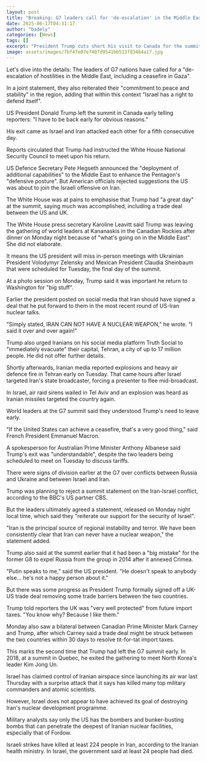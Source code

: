 ```yaml
---
layout: post
title: "Breaking: G7 leaders call for 'de-escalation' in the Middle East"
date: 2025-06-17T04:31:17
author: "badely"
categories: [News]
tags: []
excerpt: "President Trump cuts short his visit to Canada for the summit due to escalating tensions in the region."
image: assets/images/7bf47e07e7407d9541bb513f83464a17.jpg
---
```


Let's dive into the details: The leaders of G7 nations have called for a "de-escalation of hostilities in the Middle East, including a ceasefire in Gaza".  

In a joint statement, they also reiterated their "commitment to peace and stability" in the region, adding that within this context "Israel has a right to defend itself".

US President Donald Trump left the summit in Canada early telling reporters: "I have to be back early for obvious reasons."

His exit came as Israel and Iran attacked each other for a fifth consecutive day. 

Reports circulated that Trump had instructed the White House National Security Council to meet upon his return. 

US Defence Secretary Pete Hegseth announced the "deployment of additional capabilities" to the Middle East to enhance the Pentagon's "defensive posture". But American officials rejected suggestions the US was about to join the Israeli offensive on Iran. 

The White House was at pains to emphasise that Trump had "a great day" at the summit, saying much was accomplished, including a trade deal between the US and UK.

The White House press secretary Karoline Leavitt said Trump was leaving the gathering of world leaders at Kananaskis in the Canadian Rockies after dinner on Monday night because of "what's going on in the Middle East". She did not elaborate.

It means the US president will miss in-person meetings with Ukrainian President Volodymyr Zelensky and Mexican President Claudia Sheinbaum that were scheduled for Tuesday, the final day of the summit.

At a photo session on Monday, Trump said it was important he return to Washington for "big stuff". 

Earlier the president posted on social media that Iran should have signed a deal that he put forward to them in the most recent round of US-Iran nuclear talks.

"Simply stated, IRAN CAN NOT HAVE A NUCLEAR WEAPON," he wrote. "I said it over and over again!"

Trump also urged Iranians on his social media platform Truth Social to "immediately evacuate" their capital, Tehran, a city of up to 17 million people. He did not offer further details.

Shortly afterwards, Iranian media reported explosions and heavy air defence fire in Tehran early on Tuesday. That came hours after Israel targeted Iran's state broadcaster, forcing a presenter to flee mid-broadcast.

In Israel, air raid sirens wailed in Tel Aviv and an explosion was heard as Iranian missiles targeted the country again.

World leaders at the G7 summit said they understood Trump's need to leave early.

"If the United States can achieve a ceasefire, that's a very good thing," said French President Emmanuel Macron.

A spokesperson for Australian Prime Minister Anthony Albanese said Trump's exit was "understandable", despite the two leaders being scheduled to meet on Tuesday to discuss tariffs.

There were signs of division earlier at the G7 over conflicts between Russia and Ukraine and between Israel and Iran.

Trump was planning to reject a summit statement on the Iran-Israel conflict, according to the BBC's US partner CBS.

But the leaders ultimately agreed a statement, released on Monday night local time, which said they "reiterate our support for the security of Israel".

"Iran is the principal source of regional instability and terror. We have been consistently clear that Iran can never have a nuclear weapon," the statement added.

Trump also said at the summit earlier that it had been a "big mistake" for the former G8 to expel Russia from the group in 2014 after it annexed Crimea.

"Putin speaks to me," said the US president. "He doesn't speak to anybody else... he's not a happy person about it."

But there was some progress as President Trump formally signed off a UK-US trade deal removing some trade barriers between the two countries.

Trump told reporters the UK was "very well protected" from future import taxes. "You know why? Because I like them."

Monday also saw a bilateral between Canadian Prime Minister Mark Carney and Trump, after which Carney said a trade deal might be struck between the two countries within 30 days to resolve tit-for-tat import taxes.

This marks the second time that Trump had left the G7 summit early. In 2018, at a summit in Quebec, he exited the gathering to meet North Korea's leader Kim Jong Un.

Israel has claimed control of Iranian airspace since launching its air war last Thursday with a surprise attack that it says has killed many top military commanders and atomic scientists.

However, Israel does not appear to have achieved its goal of destroying Iran's nuclear development programme.

Military analysts say only the US has the bombers and bunker-busting bombs that can penetrate the deepest of Iranian nuclear facilities, especially that of Fordow.

Israeli strikes have killed at least 224 people in Iran, according to the Iranian health ministry. In Israel, the government said at least 24 people had died.

